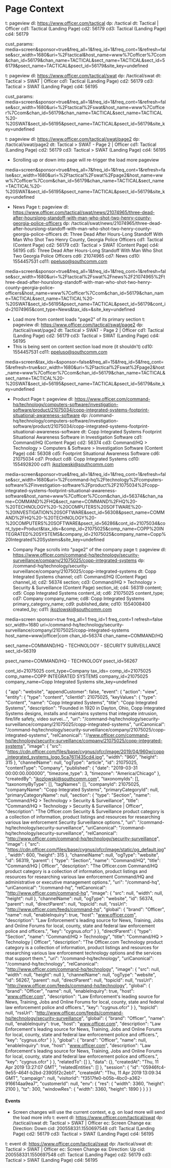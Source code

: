 # Page Context

t: pageview
dl: https://www.officer.com/tactical
dp: /tactical
dt: Tactical | Officer
cd1: Tactical (Landing Page)
cd2: 56179
cd3: Tactical (Landing Page)
cd4: 56179

cust_params: media=screen&sponsor=true&freq_all=1&freq_id=1&freq_cont=1&refresh=false&scr_width=1680&uri=%2Ftactical&host_name=www%7Cofficer%7Ccom&chan_id=56179&chan_name=TACTICAL&sect_name=TACTICAL&sect_id=56179&psect_name=TACTICAL&psect_id=56179&site_key=undefined

t: pageview
dl: https://www.officer.com/tactical/swat
dp: /tactical/swat
dt: Tactical > SWAT | Officer
cd1: Tactical (Landing Page)
cd2: 56179
cd3: Tactical > SWAT (Landing Page)
cd4: 56195

cust_params: media=screen&sponsor=true&freq_all=1&freq_id=1&freq_cont=1&refresh=false&scr_width=1680&uri=%2Ftactical%2Fswat&host_name=www%7Cofficer%7Ccom&chan_id=56179&chan_name=TACTICAL&sect_name=TACTICAL%20-%20SWAT&sect_id=56195&psect_name=TACTICAL&psect_id=56179&site_key=undefined

t: pageview
dl: https://www.officer.com/tactical/swat/page2
dp: /tactical/swat/page2
dt: Tactical > SWAT - Page 2 | Officer
cd1: Tactical (Landing Page)
cd2: 56179
cd3: Tactical > SWAT (Landing Page)
cd4: 56195
- Scrolling up or down into page will re-trigger the load more pageview

media=screen&sponsor=true&freq_all=7&freq_id=1&freq_cont=1&refresh=false&scr_width=1680&uri=%2Ftactical%2Fswat%2Fpage2&host_name=www%7Cofficer%7Ccom&chan_id=56179&chan_name=TACTICAL&sect_name=TACTICAL%20-%20SWAT&sect_id=56195&psect_name=TACTICAL&psect_id=56179&site_key=undefined

- News Page
t: pageview
dl: https://www.officer.com/tactical/swat/news/21074965/three-dead-after-hourslong-standoff-with-man-who-shot-two-henry-county-georgia-police-officers
dp: /tactical/swat/news/21074965/three-dead-after-hourslong-standoff-with-man-who-shot-two-henry-county-georgia-police-officers
dt: Three Dead After Hours-Long Standoff With Man Who Shot Two Henry County, Georgia Police Officers
cd1: Tactical (Content Page)
cd2: 56179
cd3: Tactical > SWAT (Content Page)
cd4: 56195
cd5: Three Dead After Hours-Long Standoff With Man Who Shot Two Georgia Police Officers
cd6: 21074965
cd7: News
cd10: 1554457531
cd11: ppeluso@southcomm.com

media=screen&sponsor=true&freq_all=1&freq_id=1&freq_cont=1&refresh=false&scr_width=1680&uri=%2Ftactical%2Fswat%2Fnews%2F21074965%2Fthree-dead-after-hourslong-standoff-with-man-who-shot-two-henry-county-georgia-police-officers&host_name=www%7Cofficer%7Ccom&chan_id=56179&chan_name=TACTICAL&sect_name=TACTICAL%20-%20SWAT&sect_id=56195&psect_name=TACTICAL&psect_id=56179&cont_id=21074965&cont_type=News&tax_ids=&site_key=undefined

- Load more from content loads "page2" of its primary section
t: pageview
dl: https://www.officer.com/tactical/swat/page2
dp: /tactical/swat/page2
dt: Tactical > SWAT - Page 2 | Officer
cd1: Tactical (Landing Page)
cd2: 56179
cd3: Tactical > SWAT (Landing Page)
cd4: 56195
- This is being sent on content section load more (it shouldn't)
cd10: 1554457531
cd11: ppeluso@southcomm.com

media=screen&tax_ids=&sponsor=false&freq_all=15&freq_id=5&freq_cont=5&refresh=true&scr_width=1680&uri=%2Ftactical%2Fswat%2Fpage2&host_name=www%7Cofficer%7Ccom&chan_id=56179&chan_name=TACTICAL&sect_name=TACTICAL%20-%20SWAT&sect_id=56195&psect_name=TACTICAL&psect_id=56179&site_key=undefined

- Product Page
t: pageview
dl: https://www.officer.com/command-hq/technology/computers-software/investigation-software/product/21075034/copp-integrated-systems-footprint-situational-awareness-software
dp: /command-hq/technology/computers-software/investigation-software/product/21075034/copp-integrated-systems-footprint-situational-awareness-software
dt: Copp Integrated Systems Footprint Situational Awareness Software in Investigation Software
cd1: Command/HQ (Content Page)
cd2: 56374
cd3: Command/HQ > Technology > Computers & Software > Investigation Software (Content Page)
cd4: 56308
cd5: Footprint Situational Awareness Software
cd6: 21075034
cd7: Product
cd8: Copp Integrated Systems
cd10: 1554928200
cd11: jkozlowski@southcomm.com

media=screen&sponsor=true&freq_all=1&freq_id=1&freq_cont=1&refresh=false&scr_width=1680&uri=%2Fcommand-hq%2Ftechnology%2Fcomputers-software%2Finvestigation-software%2Fproduct%2F21075034%2Fcopp-integrated-systems-footprint-situational-awareness-software&host_name=www%7Cofficer%7Ccom&chan_id=56374&chan_name=COMMAND%2FHQ&sect_name=COMMAND%2FHQ%20-%20TECHNOLOGY%20-%20COMPUTERS%20SOFTWARE%20-%20INVESTIGATION%20SOFTWARE&sect_id=56308&psect_name=COMMAND%2FHQ%20-%20TECHNOLOGY%20-%20COMPUTERS%20SOFTWARE&psect_id=56286&cont_id=21075034&cont_type=Product&tax_ids=&comp_id=21075025&comp_name=COPP%20INTEGRATED%20SYSTEMS&company_id=21075025&company_name=Copp%20Integrated%20Systems&site_key=undefined

- Company Page scrolls into "page2" of the company page
t: pageview
dl: https://www.officer.com/command-hq/technology/security-surveillance/company/21075025/copp-integrated-systems
dp: /command-hq/technology/security-surveillance/company/21075025/copp-integrated-systems
dt: Copp Integrated Systems
channel; cd1: Command/HQ (Content Page)
channel_id; cd2: 56374
section; cd3: Command/HQ > Technology > Security & Surveillance (Content Page)
section_id; cd4: 56319
content; cd5: Copp Integrated Systems
content_id; cd6: 21075025
content_type; cd7: Company
company_name; cd8: Copp Integrated Systems
primary_category_name; cd9:
published_date; cd10: 1554008400
created_by; cd11: jkozlowski@southcomm.com

media=screen
sponsor=true
freq_all=1
freq_id=1
freq_cont=1
refresh=false
scr_width=1680
uri=/command-hq/technology/security-surveillance/company/21075025/copp-integrated-systems
host_name=www|officer|com
chan_id=56374
chan_name=COMMAND/HQ

sect_name=COMMAND/HQ - TECHNOLOGY - SECURITY SURVEILLANCE
sect_id=56319

psect_name=COMMAND/HQ - TECHNOLOGY
psect_id=56267

cont_id=21075025
cont_type=Company
tax_ids=
comp_id=21075025
comp_name=COPP INTEGRATED SYSTEMS
company_id=21075025
company_name=Copp Integrated Systems
site_key=undefined

{
	"app": "website",
	"appendCustomer": false,
	"event": {
		"action": "view",
		"entity": {
			"type": "content",
			"clientId": 21075025,
			"keyValues": {
				"type": "Content",
				"name": "Copp Integrated Systems",
				"title": "Copp Integrated Systems",
				"description": "Founded in 1920 in Dayton,  Ohio, Copp Integrated Systems designs, installs and maintains systems that  integrate intrusion, fire/life safety, video survei...",
				"uri": "/command-hq/technology/security-surveillance/company/21075025/copp-integrated-systems",
				"uriCanonical": "/command-hq/technology/security-surveillance/company/21075025/copp-integrated-systems",
				"relCanonical": "//www.officer.com/command-hq/technology/security-surveillance/company/21075025/copp-integrated-systems",
				"image": {
					"src": "https://cdn.officer.com/files/base/cygnus/ofcr/image/2019/04/960w/copp_integrated_systems_logo.5ca7611435cd4.jpg",
					"width": "960",
					"height": 315
				},
				"channelName": null,
				"ogType": "article",
				"id": 21075025,
				"contentType": "Company",
				"published": {
					"date": "2019-03-31 00:00:00.000000",
					"timezone_type": 3,
					"timezone": "America/Chicago"
				},
				"createdBy": "jkozlowski@southcomm.com",
				"taxonomyIds": [],
				"taxonomyByType": [],
				"tagNames": [],
				"companyId": 21075025,
				"companyName": "Copp Integrated Systems",
				"primaryCategoryId": null,
				"primaryCategoryName": null,
				"section": {
					"type": "Section",
					"name": "Command/HQ > Technology > Security & Surveillance",
					"title": "Command/HQ > Technology > Security & Surveillance | Officer",
					"description": "The Officer.com Security & Surveillance product category is a collection of information, product listings and resources for researching various law enforcement Security Surveillance options.",
					"uri": "/command-hq/technology/security-surveillance",
					"uriCanonical": "/command-hq/technology/security-surveillance",
					"relCanonical": "http://www.officer.com/command-hq/technology/security-surveillance",
					"image": {
						"src": "https://cdn.officer.com/files/base/cygnus/ofcr/image/static/og_default.jpg",
						"width": 600,
						"height": 315
					},
					"channelName": null,
					"ogType": "website",
					"id": 56319,
					"parent": {
						"type": "Section",
						"name": "Command/HQ",
						"title": "Command/HQ | Officer",
						"description": "The Officer.com Command/HQ product category is a collection of information, product listings and resources for researching various law enforcement Command/HQ and administrative or executive management options.",
						"uri": "/command-hq",
						"uriCanonical": "/command-hq",
						"relCanonical": "http://www.officer.com/command-hq",
						"image": {
							"src": null,
							"width": null,
							"height": null
						},
						"channelName": null,
						"ogType": "website",
						"id": 56374,
						"parent": null,
						"directParent": null,
						"topicId": null,
						"rssUrl": "http://www.officer.com/feeds/command-hq",
						"global": {
							"brand": "Officer",
							"name": null,
							"enableInquiry": true,
							"host": "www.officer.com",
							"description": "Law Enforcement's leading source for News, Training, Jobs and Online Forums for local, county, state and federal law enforcement police and officers.",
							"key": "cygnus.ofcr"
						}
					},
					"directParent": {
						"type": "Section",
						"name": "Command/HQ > Technology",
						"title": "Command/HQ > Technology | Officer",
						"description": "The Officer.com Technology product category is a collection of information, product listings and resources for researching various law enforcement technology options and the services that support them.",
						"uri": "/command-hq/technology",
						"uriCanonical": "/command-hq/technology",
						"relCanonical": "http://www.officer.com/command-hq/technology",
						"image": {
							"src": null,
							"width": null,
							"height": null
						},
						"channelName": null,
						"ogType": "website",
						"id": 56267,
						"parent": null,
						"directParent": null,
						"topicId": null,
						"rssUrl": "http://www.officer.com/feeds/command-hq/technology",
						"global": {
							"brand": "Officer",
							"name": null,
							"enableInquiry": true,
							"host": "www.officer.com",
							"description": "Law Enforcement's leading source for News, Training, Jobs and Online Forums for local, county, state and federal law enforcement police and officers.",
							"key": "cygnus.ofcr"
						}
					},
					"topicId": null,
					"rssUrl": "http://www.officer.com/feeds/command-hq/technology/security-surveillance",
					"global": {
						"brand": "Officer",
						"name": null,
						"enableInquiry": true,
						"host": "www.officer.com",
						"description": "Law Enforcement's leading source for News, Training, Jobs and Online Forums for local, county, state and federal law enforcement police and officers.",
						"key": "cygnus.ofcr"
					}
				},
				"global": {
					"brand": "Officer",
					"name": null,
					"enableInquiry": true,
					"host": "www.officer.com",
					"description": "Law Enforcement's leading source for News, Training, Jobs and Online Forums for local, county, state and federal law enforcement police and officers.",
					"key": "cygnus.ofcr"
				}
			},
			"relatedTo": []
		},
		"data": {},
		"createdAt": "Thu, 11 Apr 2019 13:27:07 GMT",
		"relatedEntities": []
	},
	"session": {
		"id": "05946fc4-9e55-464f-b2bd-23905f2c2eb1",
		"createdAt": "Thu, 11 Apr 2019 13:09:34 GMT",
		"campaign": null,
		"visitorId": "f3517fe0-b05b-4bc0-a362-916614aa9ea7",
		"customerId": null,
		"env": {
			"res": {
				"width": 3360,
				"height": 2100
			},
			"tz": 300,
			"windowRes": {
				"width": 3360,
				"height": 1890
			}
		}
	}
}

#### Events

- Screen changes will use the current context, e.g. on load more will send the load more info
t: event
dl: https://www.officer.com/tactical/swat
dp: /tactical/swat
dt: Tactical > SWAT | Officer
ec: Screen Change
ea: Direction: Down
cid: 200558331.1550697548
cd1: Tactical (Landing Page)
cd2: 56179
cd3: Tactical > SWAT (Landing Page)
cd4: 56195

t: event
dl: https://www.officer.com/tactical/swat
dp: /tactical/swat
dt: Tactical > SWAT | Officer
ec: Screen Change
ea: Direction: Up
cid: 200558331.1550697548
cd1: Tactical (Landing Page)
cd2: 56179
cd3: Tactical > SWAT (Landing Page)
cd4: 56195
